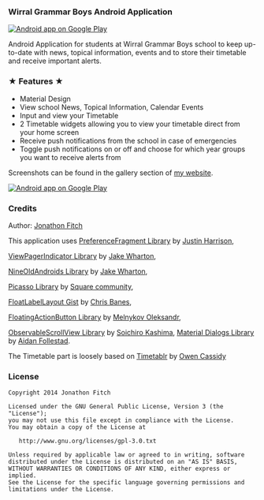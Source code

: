 ### Wirral Grammar Boys Android Application

<a href="https://play.google.com/store/apps/details?id=com.jonny.wgsb.material" target="_blank">
	<img alt="Android app on Google Play" src="https://raw.github.com/JonnyXDA/WGSB/master/art/WGSB-Feature.png" />
</a>

Android Application for students at Wirral Grammar Boys school to keep up-to-date with news, topical information, events and to store their timetable and receive important alerts.

### ★ Features ★

- Material Design
- View school News, Topical Information, Calendar Events
- Input and view your Timetable
- 2 Timetable widgets allowing you to view your timetable direct from your home screen
- Receive push notifications from the school in case of emergencies
- Toggle push notifications on or off and choose for which year groups you want to receive alerts from

Screenshots can be found in the gallery section of [my website](http://jonathonfitch.com).

<a href="https://play.google.com/store/apps/details?id=com.jonny.wgsb.material">
	<img alt="Android app on Google Play" src="https://developer.android.com/images/brand/en_app_rgb_wo_60.png" />
</a>

### Credits

Author: [Jonathon Fitch](https://github.com/JonnyXDA)

This application uses [PreferenceFragment Library](https://github.com/justinharrison/android-support-v4-preferencefragment/) by [Justin Harrison](https://github.com/justinharrison),

[ViewPagerIndicator Library](https://github.com/JakeWharton/Android-ViewPagerIndicator/) by [Jake Wharton](https://github.com/JakeWharton),

[NineOldAndroids Library](https://github.com/JakeWharton/NineOldAndroids/) by [Jake Wharton](https://github.com/JakeWharton),

[Picasso Library](https://github.com/square/picasso/) by [Square community](https://github.com/square),

[FloatLabelLayout Gist](https://gist.github.com/chrisbanes/11247418) by [Chris Banes](https://gist.github.com/chrisbanes),

[FloatingActionButton Library](https://github.com/makovkastar/FloatingActionButton) by [Melnykov Oleksandr](https://github.com/makovkastar),

[ObservableScrollView Library](https://github.com/ksoichiro/Android-ObservableScrollView/) by [Soichiro Kashima](https://github.com/ksoichiro),
[Material Dialogs Library](https://github.com/afollestad/material-dialogs/) by [Aidan Follestad](https://github.com/afollestad).

The Timetable part is loosely based on [Timetablr](https://bitbucket.org/ravrahn/timetable) by [Owen Cassidy](https://github.com/ravrahn)

### License

    Copyright 2014 Jonathon Fitch

    Licensed under the GNU General Public License, Version 3 (the "License");
    you may not use this file except in compliance with the License.
    You may obtain a copy of the License at

       http://www.gnu.org/licenses/gpl-3.0.txt

    Unless required by applicable law or agreed to in writing, software
    distributed under the License is distributed on an "AS IS" BASIS,
    WITHOUT WARRANTIES OR CONDITIONS OF ANY KIND, either express or implied.
    See the License for the specific language governing permissions and
    limitations under the License.